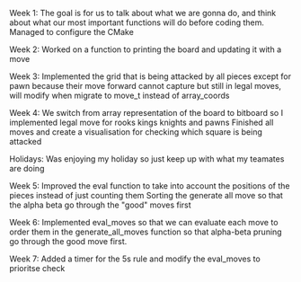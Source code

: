 Week 1: The goal is for us to talk about what we are gonna do, and think about what our most important functions will do before coding them.
Managed to configure the CMake 

Week 2: 
Worked on a function to printing the board and updating it with a move

Week 3:
Implemented the grid that is being attacked by all pieces except for pawn because their move forward cannot capture but still in legal moves, will modify when migrate to move_t instead of array_coords

Week 4:
We switch from array representation of the board to bitboard so I implemented legal move for rooks kings knights and pawns
Finished all moves and create a visualisation for checking which square is being attacked

Holidays:
Was enjoying my holiday so just keep up with what my teamates are doing

Week 5:
Improved the eval function to take into account the positions of the pieces instead of just counting them
Sorting the generate all move so that the alpha beta go through the "good" moves first

Week 6:
Implemented eval_moves so that we can evaluate each move to order them in the generate_all_moves function so that alpha-beta pruning go through the good move first.

Week 7:
Added a timer for the 5s rule and modify the eval_moves to prioritse check